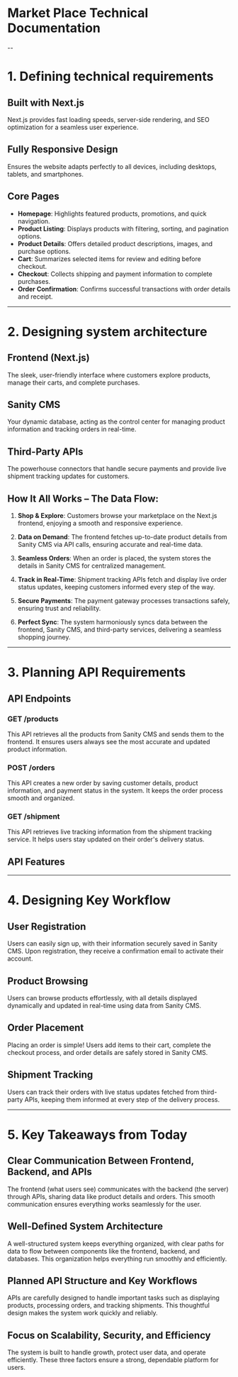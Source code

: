 # Market Place Technical Documentation

--

# 1. Defining technical requirements

## Built with Next.js
Next.js provides fast loading speeds, server-side rendering, and SEO optimization for a seamless user experience.

## Fully Responsive Design
Ensures the website adapts perfectly to all devices, including desktops, tablets, and smartphones.

## Core Pages

- **Homepage**: Highlights featured products, promotions, and quick navigation.
- **Product Listing**: Displays products with filtering, sorting, and pagination options.
- **Product Details**: Offers detailed product descriptions, images, and purchase options.
- **Cart**: Summarizes selected items for review and editing before checkout.
- **Checkout**: Collects shipping and payment information to complete purchases.
- **Order Confirmation**: Confirms successful transactions with order details and receipt.

---

# 2. Designing system architecture

## Frontend (Next.js)
The sleek, user-friendly interface where customers explore products, manage their carts, and complete purchases.

## Sanity CMS
Your dynamic database, acting as the control center for managing product information and tracking orders in real-time.

## Third-Party APIs
The powerhouse connectors that handle secure payments and provide live shipment tracking updates for customers.

## How It All Works – The Data Flow:

1. **Shop & Explore**: Customers browse your marketplace on the Next.js frontend, enjoying a smooth and responsive experience.

2. **Data on Demand**: The frontend fetches up-to-date product details from Sanity CMS via API calls, ensuring accurate and real-time data.

3. **Seamless Orders**: When an order is placed, the system stores the details in Sanity CMS for centralized management.

4. **Track in Real-Time**: Shipment tracking APIs fetch and display live order status updates, keeping customers informed every step of the way.

5. **Secure Payments**: The payment gateway processes transactions safely, ensuring trust and reliability.

6. **Perfect Sync**: The system harmoniously syncs data between the frontend, Sanity CMS, and third-party services, delivering a seamless shopping journey.

---

# 3. Planning API Requirements

## API Endpoints

### GET /products
This API retrieves all the products from Sanity CMS and sends them to the frontend. It ensures users always see the most accurate and updated product information.

### POST /orders
This API creates a new order by saving customer details, product information, and payment status in the system. It keeps the order process smooth and organized.

### GET /shipment
This API retrieves live tracking information from the shipment tracking service. It helps users stay updated on their order's delivery status.

## API Features

---

# 4. Designing Key Workflow

## User Registration
Users can easily sign up, with their information securely saved in Sanity CMS. Upon registration, they receive a confirmation email to activate their account.

## Product Browsing
Users can browse products effortlessly, with all details displayed dynamically and updated in real-time using data from Sanity CMS.

## Order Placement
Placing an order is simple! Users add items to their cart, complete the checkout process, and order details are safely stored in Sanity CMS.

## Shipment Tracking
Users can track their orders with live status updates fetched from third-party APIs, keeping them informed at every step of the delivery process.

---

# 5. Key Takeaways from Today

## Clear Communication Between Frontend, Backend, and APIs
The frontend (what users see) communicates with the backend (the server) through APIs, sharing data like product details and orders. This smooth communication ensures everything works seamlessly for the user.

## Well-Defined System Architecture
A well-structured system keeps everything organized, with clear paths for data to flow between components like the frontend, backend, and databases. This organization helps everything run smoothly and efficiently.

## Planned API Structure and Key Workflows
APIs are carefully designed to handle important tasks such as displaying products, processing orders, and tracking shipments. This thoughtful design makes the system work quickly and reliably.

## Focus on Scalability, Security, and Efficiency
The system is built to handle growth, protect user data, and operate efficiently. These three factors ensure a strong, dependable platform for users.

